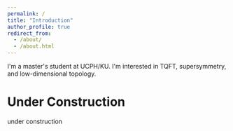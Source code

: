 ```yaml
---
permalink: /
title: "Introduction"
author_profile: true
redirect_from: 
  - /about/
  - /about.html
---
```


I'm a master's student at UCPH/KU. I'm interested in TQFT, supersymmetry, and low-dimensional topology.

Under Construction
======
under construction

